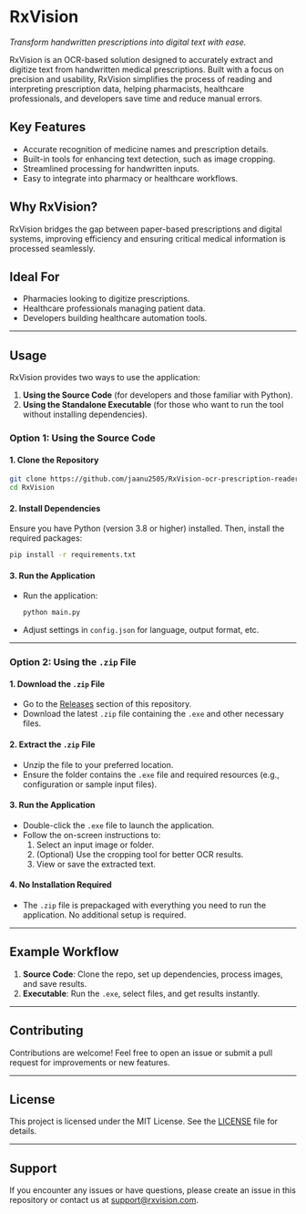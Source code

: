 # RxVision

*Transform handwritten prescriptions into digital text with ease.*

RxVision is an OCR-based solution designed to accurately extract and digitize text from handwritten medical prescriptions. Built with a focus on precision and usability, RxVision simplifies the process of reading and interpreting prescription data, helping pharmacists, healthcare professionals, and developers save time and reduce manual errors.

## Key Features
- Accurate recognition of medicine names and prescription details.
- Built-in tools for enhancing text detection, such as image cropping.
- Streamlined processing for handwritten inputs.
- Easy to integrate into pharmacy or healthcare workflows.

## Why RxVision?
RxVision bridges the gap between paper-based prescriptions and digital systems, improving efficiency and ensuring critical medical information is processed seamlessly.

## Ideal For
- Pharmacies looking to digitize prescriptions.
- Healthcare professionals managing patient data.
- Developers building healthcare automation tools.

---

## Usage

RxVision provides two ways to use the application:

1. **Using the Source Code** (for developers and those familiar with Python).
2. **Using the Standalone Executable** (for those who want to run the tool without installing dependencies).

### Option 1: Using the Source Code

#### 1. Clone the Repository
```bash
git clone https://github.com/jaanu2505/RxVision-ocr-prescription-reader
cd RxVision
```

#### 2. Install Dependencies
Ensure you have Python (version 3.8 or higher) installed. Then, install the required packages:
```bash
pip install -r requirements.txt
```

#### 3. Run the Application

- Run the application:
  ```bash
  python main.py
  ```

- Adjust settings in `config.json` for language, output format, etc.

---

### Option 2: Using the `.zip` File

#### 1. Download the `.zip` File
- Go to the [Releases](https://github.com/jaanu2505/RxVision-ocr-prescription-reader) section of this repository.
- Download the latest `.zip` file containing the `.exe` and other necessary files.

#### 2. Extract the `.zip` File
- Unzip the file to your preferred location.
- Ensure the folder contains the `.exe` file and required resources (e.g., configuration or sample input files).

#### 3. Run the Application
- Double-click the `.exe` file to launch the application.
- Follow the on-screen instructions to:
  1. Select an input image or folder.
  2. (Optional) Use the cropping tool for better OCR results.
  3. View or save the extracted text.

#### 4. No Installation Required
- The `.zip` file is prepackaged with everything you need to run the application. No additional setup is required.

---

## Example Workflow
1. **Source Code**: Clone the repo, set up dependencies, process images, and save results.
2. **Executable**: Run the `.exe`, select files, and get results instantly.

---

## Contributing
Contributions are welcome! Feel free to open an issue or submit a pull request for improvements or new features.

---

## License
This project is licensed under the MIT License. See the [LICENSE](LICENSE) file for details.

---

## Support
If you encounter any issues or have questions, please create an issue in this repository or contact us at support@rxvision.com.

